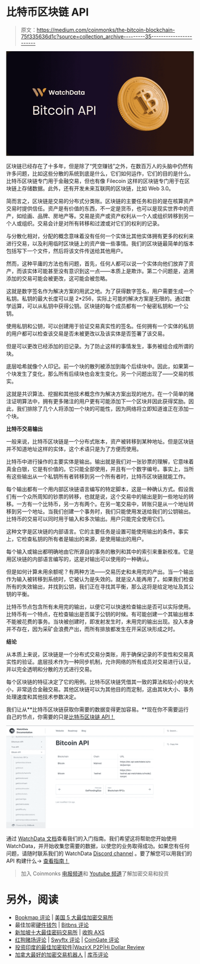 # 比特币区块链 API

> 原文：<https://medium.com/coinmonks/the-bitcoin-blockchain-75f335636d1c?source=collection_archive---------35----------------------->

![](img/243bf8ae46d49a0b15aae68fafcbeacb.png)

区块链已经存在了十多年，但是除了“凭空赚钱”之外，在数百万人的头脑中仍然有许多问题，比如这些分散的系统到底是什么，它们如何运作，它们的目的是什么。比特币区块链专门用于金融交易，但也有像 Filecoin 这样的区块链专门用于在区块链上存储数据。此外，还有开发未来互联网的区块链，比如 Web 3.0。

简而言之，区块链是交易的分布式分类账。区块链的主要任务和目的是在核算资产交易时提供信任。资产是有价值的东西，不一定是货币，也可以是现实世界中的资产，如绘画、品牌、房地产等。交易是资产或资产权利从一个人或组织转移到另一个人或组织。交易会计是对所有转移和过渡或对它们的权利的记录。

与分散化相对，分配的概念意味着没有任何一个实体比其他实体拥有更多的权利来进行交易，以及利用临时区块链上的资产做一些事情。我们的区块链最简单的版本包括写下一个文件，然后将该文件传送给其他用户。

然而，这种平庸的方法也有问题，首先，任何人都可以说一个实体向他们放弃了资产，而该实体可能甚至没有意识到这一点——本质上是欺诈。第二个问题是，追溯添加的交易可能会被更改，这可能会被忽略。

这就是数字签名作为解决方案的用武之地。为了获得数字签名，用户需要生成一个私钥。私钥的最大长度可以是 2*256，实际上可能的解决方案是无限的。通过数学运算，可以从私钥中获得公钥。区块链的每个成员都有一个秘密私钥和一个公钥。

使用私钥和公钥，可以创建用于验证交易真实性的签名。任何拥有一个实体的私钥的用户都可以检查该交易是否未被更改以及该实体是否签署了该交易。

但是可以更改已经添加的旧记录。为了防止这样的事情发生，事务被组合成所谓的块。

底层哈希就像个人印记。前一个块的散列被添加到每个后续块中。因此，如果第一个块发生了变化，那么所有后续块也会发生变化。另一个问题出现了——交易的核实。

这就是共识算法、挖掘和其他技术概念作为解决方案出现的地方。在一个简单的赌注证明算法中，拥有更多赌注的用户更有可能添加下一个区块并因此获得奖励。因此，我们排除了几个人将添加一个块的可能性，因为网络将立即知道谁正在添加一个块。

**比特币交易输出**

一般来说，比特币区块链是一个分布式账本，资产被转移到某种地址。但是区块链并不知道地址这样的实体，这个术语只是为了方便而使用。

比特币中进行操作的主要实体是输出。输出就是我们对一张钞票的理解，它意味着真金白银，它是有价值的。它只能全部使用，并且有一个数字编号。事实上，当所有这些输出从一个私钥所有者转移到另一个所有者时，比特币区块链就能工作。

每个输出都有一个用内部区块链语言编写的特定脚本，这是一种确认方式。假设我们有一个众所周知的钞票的转移，也就是说，这个交易中的输出是到一些地址的转移。一方有一个比特币，另一方有两个。在另一笔交易中，转账只是从一个地址转移到另一个地址。当我们创建一个事务时，我们只能使用发送给我们的公钥输出。比特币的交易可以同时用于输入和多次输出。用户只能完全使用它们。

这种文字是区块链的内部语言。它的主要任务是设置可能使用输出的条件。事实上，它检查私钥的所有者是输出的来源，是使用输出的用户。

每个输入或输出都明确地由它所源自的事务的散列和其中的索引来重新校准。它是用区块链的内部语言编写的，这是对输出可以使用的一种确认。

但是如何计算未用余额呢？有两种方法——交易历史和未用完的产出。当一个输出作为输入被转移到系统时，它被认为是失效的。就是没人能再用了。如果我们检查所有的失效输出，并找到公钥，我们正在寻找其平衡，那么这将是给定地址及其公钥的平衡。

比特币节点包含所有未用完的输出，以便它可以快速检查输出是否可以实际使用。比特币有一个特点，在检查输出是否属于公钥的时候。有可能创建一个其输出根本不能被花费的事务。当块被创建时，即发射发生时，未用完的输出出现。投入本身并不存在，因为采矿会浪费产出，而所有排放都发生在开采区块形成之时。

**结论**

从本质上来说，区块链是一个分布式交易分类账，用于确保记录的不变性和交易真实性的验证。底层技术作为一种同步机制，允许网络的所有成员对交易进行认证，并以完全透明和分散的方式进行交易。

每个区块链的特征决定了它的用例。比特币区块链凭借其一致的算法和较小的块大小，非常适合金融交易。其他区块链可以为其他目的而定制，这由其块大小、事务处理速度和其他技术参数决定。

我们让从**比特币区块链获取你需要的数据变得更加容易。**现在你不需要运行自己的节点，你需要的只是[比特币区块链 API！](https://docs.watchdata.io/blockchain-apis/bitcoin-api)

![](img/3a99f2b5aac97f53f1dfde27169bd6aa.png)

通过 [WatchData 文档](https://bit.ly/3yVsp2z)查看我们的入门指南。我们希望这将帮助您开始使用 WatchData，并开始收集您需要的数据，以使您的业务取得成功。如果您有任何问题，请随时联系我们的 WatchData [Discord channel](https://discord.com/invite/TZRJbZ6bdn) 。要了解您可以用我们的 API 构建什么→ [查看指南！](https://docs.watchdata.io/tutorials-and-guides/how-to-guides)

> 加入 Coinmonks [电报频道](https://t.me/coincodecap)和 [Youtube 频道](https://www.youtube.com/c/coinmonks/videos)了解加密交易和投资

# 另外，阅读

*   [Bookmap 评论](https://coincodecap.com/bookmap-review-2021-best-trading-software) | [美国 5 大最佳加密交易所](https://coincodecap.com/crypto-exchange-usa)
*   最佳加密[硬件钱包](/coinmonks/hardware-wallets-dfa1211730c6) | [Bitbns 评论](/coinmonks/bitbns-review-38256a07e161)
*   [新加坡十大最佳密码交易所](https://coincodecap.com/crypto-exchange-in-singapore) | [收购 AXS](https://coincodecap.com/buy-axs-token)
*   [红狗赌场评论](https://coincodecap.com/red-dog-casino-review) | [Swyftx 评论](https://coincodecap.com/swyftx-review) | [CoinGate 评论](https://coincodecap.com/coingate-review)
*   [投资印度的最佳加密软件](https://coincodecap.com/best-crypto-to-invest-in-india-in-2021)|[WazirX P2P](https://coincodecap.com/wazirx-p2p)|[Hi Dollar Review](https://coincodecap.com/hi-dollar-review)
*   [加拿大最好的加密交易机器人](https://coincodecap.com/5-best-crypto-trading-bots-in-canada) | [库币评论](https://coincodecap.com/kucoin-review)